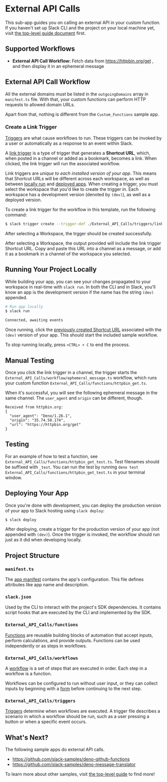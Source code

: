 # External API Calls

This sub-app guides you on calling an external API in your custom function. If
you haven't set up Slack CLI and the project on your local machine yet, visit
[the top-level guide document](../README.md) first.

## Supported Workflows

- **External API Call Workflow:** Fetch data from https://httpbin.org/get , and
  then display it in an ephemeral message

## External API Call Workflow

All the external domains must be listed in the `outgoingDomains` array in
`manifest.ts` file. With that, your custom functions can perform HTTP requests
to allowed domain URLs.

Apart from that, nothing is different from the `Custom_Functions` sample app.

### Create a Link Trigger

[Triggers](https://api.slack.com/future/triggers) are what cause workflows to
run. These triggers can be invoked by a user or automatically as a response to
an event within Slack.

A [link trigger](https://api.slack.com/future/triggers/link) is a type of
trigger that generates a **Shortcut URL**, which, when posted in a channel or
added as a bookmark, becomes a link. When clicked, the link trigger will run the
associated workflow.

Link triggers are _unique to each installed version of your app_. This means
that Shortcut URLs will be different across each workspace, as well as between
[locally run](#running-your-project-locally) and
[deployed apps](#deploying-your-app). When creating a trigger, you must select
the workspace that you'd like to create the trigger in. Each workspace has a
development version (denoted by `(dev)`), as well as a deployed version.

To create a link trigger for the workflow in this template, run the following
command:

```zsh
$ slack trigger create --trigger-def ./External_API_Calls/triggers/link.ts
```

After selecting a Workspace, the trgger should be created successfully.

After selecting a Workspace, the output provided will include the link trigger
Shortcut URL. Copy and paste this URL into a channel as a message, or add it as
a bookmark in a channel of the workspace you selected.

## Running Your Project Locally

While building your app, you can see your changes propagated to your workspace
in real-time with `slack run`. In both the CLI and in Slack, you'll know an app
is the development version if the name has the string `(dev)` appended.

```zsh
# Run app locally
$ slack run

Connected, awaiting events
```

Once running, click the
[previously created Shortcut URL](#create-a-link-trigger) associated with the
`(dev)` version of your app. This should start the included sample workflow.

To stop running locally, press `<CTRL> + C` to end the process.

## Manual Testing

Once you click the link trigger in a channel, the trigger starts the
`External_API_Calls/workflow/ephemeral_message.ts` workflow, which runs your
custom function `External_API_Calls/functions/httpbin_get.ts`.

When it's successful, you will see the following ephemeral message in the same
channel. The `user_agent` and `origin` can be different, though.

```
Received from httpbin.org:
{
  "user_agent": "Deno/1.26.1",
  "origin": "35.74.58.174",
  "url": "https://httpbin.org/get"
}
```

## Testing

For an example of how to test a function, see
`External_API_Calls/functions/httpbin_get_test.ts`. Test filenames should be
suffixed with `_test`. You can run the test by running
`deno test External_API_Calls/functions/httpbin_get_test.ts` in your terminal
window.

## Deploying Your App

Once you're done with development, you can deploy the production version of your
app to Slack hosting using `slack deploy`:

```zsh
$ slack deploy
```

After deploying, create a trigger for the production version of your app (not
appended with `(dev)`). Once the trigger is invoked, the workflow should run
just as it did when developing locally.

## Project Structure

### `manifest.ts`

The [app manifest](https://api.slack.com/future/manifest) contains the app's
configuration. This file defines attributes like app name and description.

### `slack.json`

Used by the CLI to interact with the project's SDK dependencies. It contains
script hooks that are executed by the CLI and implemented by the SDK.

### `External_API_Calls/functions`

[Functions](https://api.slack.com/future/functions) are reusable building blocks
of automation that accept inputs, perform calculations, and provide outputs.
Functions can be used independently or as steps in workflows.

### `External_API_Calls/workflows`

A [workflow](https://api.slack.com/future/workflows) is a set of steps that are
executed in order. Each step in a workflow is a function.

Workflows can be configured to run without user input, or they can collect
inputs by beginning with a [form](https://api.slack.com/future/forms) before
continuing to the next step.

### `External_API_Calls/triggers`

[Triggers](https://api.slack.com/future/triggers) determine when workflows are
executed. A trigger file describes a scenario in which a workflow should be run,
such as a user pressing a button or when a specific event occurs.

## What's Next?

The following sample apps do external API calls.

- https://github.com/slack-samples/deno-github-functions
- https://github.com/slack-samples/deno-message-translator

To learn more about other samples, visit [the top-level guide](../README.md) to
find more!
